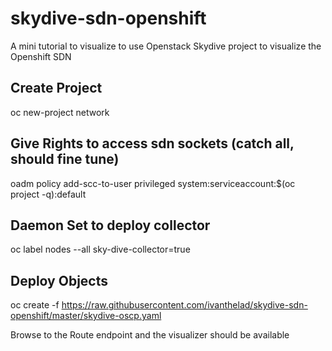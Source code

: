 # skydive-sdn-openshift
A mini tutorial to visualize to use Openstack Skydive project to visualize the Openshift SDN


## Create Project 
oc new-project network

## Give Rights to access sdn sockets (catch all, should fine tune)
oadm policy add-scc-to-user  privileged system:serviceaccount:$(oc project -q):default

## Daemon Set to deploy collector
oc label nodes --all sky-dive-collector=true

## Deploy Objects 
oc create -f https://raw.githubusercontent.com/ivanthelad/skydive-sdn-openshift/master/skydive-oscp.yaml


Browse to the Route endpoint and the visualizer should be available 
